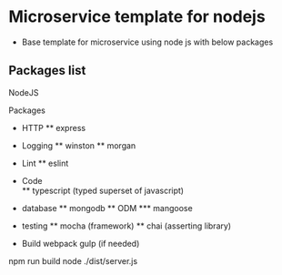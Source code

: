 # Microservice template for nodejs 
* Base template for microservice using node js with below packages

## Packages list

NodeJS

Packages

* HTTP
    ** express
    
* Logging
    ** winston
    ** morgan    
    
* Lint
    ** eslint
    
* Code  
    ** typescript (typed superset of javascript)

* database
    ** mongodb
    ** ODM 
        *** mangoose

* testing
    ** mocha (framework)
    ** chai (asserting library)
    
* Build
    webpack
    gulp (if needed)
    

npm run build 
node ./dist/server.js

